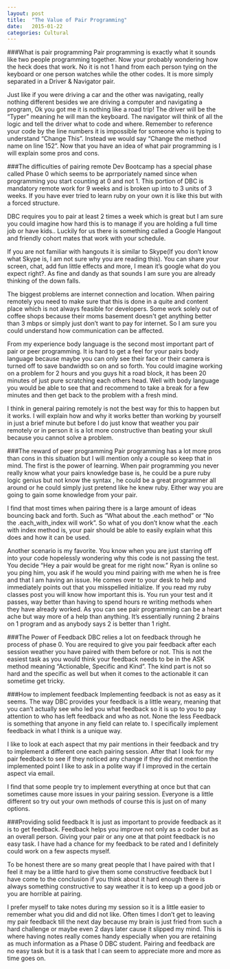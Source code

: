 ```yaml
---
layout: post
title:  "The Value of Pair Programming"
date:   2015-01-22
categories: Cultural
---
```


###What is pair programming
Pair programming is exactly what it sounds like two people programming together. Now your probably wondering how the heck does that work. No it is not 1 hand from each person tying on the keyboard or one person watches while the other codes. It is more simply separated in a Driver & Navigator pair.

Just like if you were driving a car and the other was navigating, really nothing different besides we are driving a computer and navigating a program, Ok you got me it is nothing like a road trip! The driver will be the “Typer” meaning he will man the keyboard. The navigator will think of all the logic and tell the driver what to code and where. Remember to reference your code by the line numbers it is impossible for someone who is typing to understand “Change This”. Instead we would say “Change the method name on line 152”. Now that you have an idea of what pair programming is I will explain some pros and cons.

###The difficulties of pairing remote
Dev Bootcamp has a special phase called Phase 0 which seems to be aprrporiately named since when programming you start counting at 0 and not 1. This portion of DBC is mandatory remote work for 9 weeks and is broken up into to 3 units of 3 weeks. If you have ever tried to learn ruby on your own it is like this but with a forced structure.

DBC requires you to pair at least 2 times a week which is great but I am sure you could imagine how hard this is to manage if you are holding a full time job or have kids.. Luckily for us there is something called a Google Hangout and friendly cohort mates that work with your schedule.

If you are not familiar with hangouts it is similar to Skype(If you don’t know what Skype is, I am not sure why you are reading this). You can share your screen, chat, add fun little effects and more, I mean it’s google what do you expect right?. As fine and dandy as that sounds I am sure you are already thinking of the down falls.

The biggest problems are internet connection and location. When pairing remotely you need to make sure that this is done in a quite and content place which is not always feasible for developers. Some work solely out of coffee shops because their moms basement doesn't get anything better than 3 mbps or simply just don’t want to pay for internet. So I am sure you could understand how communication can be affected.

From my experience body language is the second most important part of pair or peer programming. It is hard to get a feel for your pairs body language because maybe you can only see their face or their camera is turned off to save bandwidth so on and so forth. You could imagine working on a problem for 2 hours and you guys hit a road block, it has been 20 minutes of just pure scratching each others head. Well with body language you would be able to see that and recommend to take a break for a few minutes and then get back to the problem with a fresh mind.

I think in general pairing remotely is not the best way for this to happen but it works. I will explain how and why it works better than working by yourself in just a brief minute but before I do just know that weather you pair remotely or in person it is a lot more constructive than beating your skull because you cannot solve a problem.

###The reward of peer programming
Pair programming has a lot more pros than cons in this situation but I will mention only a couple so keep that in mind. The first is the power of learning. When pair programming you never really know what your pairs knowledge base is, he could be a pure ruby logic genius but not know the syntax , he could be a great programmer all around or he could simply just pretend like he knew ruby. Either way you are going to gain some knowledge from your pair.

I find that most times when pairing there is a large amount of ideas bouncing back and forth. Such as “What about the .each method” or “No the .each_with_index will work”. So what of you don’t know what the .each with index method is, your pair should be able to easily explain what this does and how it can be used.

Another scenario is my favorite. You know when you are just starring off into your code hopelessly wondering why this code is not passing the test. You decide “Hey a pair would be great for me right now.” Ryan is online so you ping him, you ask if he would you mind pairing with me when he is free and that I am having an issue. He comes over to your desk to help and immediately points out that you misspelled initialize. If you read my ruby classes post you will know how important this is. You run your test and it passes, way better than having to spend hours re writing methods when they have already worked. As you can see pair programming can be a heart ache but way more of a help than anything. It’s essentially running 2 brains on 1 program and as anybody says 2 is better than 1 right.

###The Power of Feedback
DBC relies a lot on feedback through he process of phase 0. You are required to give you pair feedback after each session weather you have paired with them before or not. This is not the easiest task as you would think your feedback needs to be in the ASK method meaning “Actionable, Specific and Kind”. The kind part is not so hard and the specific as well but when it comes to the actionable it can sometime get tricky.

###How to implement feedback
Implementing feedback is not as easy as it seems. The way DBC provides your feedback is a little weary, meaning that you can’t actually see who led you what feedback so it is up to you to pay attention to who has left feedback and who as not. None the less Feedback is something that anyone in any field can relate to. I specifically implement feedback in what I think is a unique way.

I like to look at each aspect that my pair mentions in their feedback and try to implement a different one each pairing session. After that I look for my pair feedback to see if they noticed any change if they did not mention the implemented point I like to ask in a polite way if I improved in the certain aspect via email.

I find that some people try to implement everything at once but that can sometimes cause more issues in your pairing session. Everyone is a little different so try out your own methods of course this is just on of many options.

###Providing solid feedback
It is just as important to provide feedback as it is to get feedback. Feedback helps you improve not only as a coder but as an overall person. Giving your pair or any one at that point feedback is no easy task. I have had a chance for my feedback to be rated and I definitely could work on a few aspects myself.

To be honest there are so many great people that I have paired with that I feel it may be a little hard to give them some constructive feedback but I have come to the conclusion if you think about it hard enough there is always something constructive to say weather it is to keep up a good job or you are horrible at pairing.

I prefer myself to take notes during my session so it is a little easier to remember what you did and did not like. Often times I don’t get to leaving my pair feedback till the next day because my brain is just fried from such a hard challenge or maybe even 2 days later cause it slipped my mind. This is where having notes really comes handy especially when you are retaining as much information as a Phase 0 DBC student. Pairing and feedback are no easy task but it is a task that I can seem to appreciate more and more as time goes on.